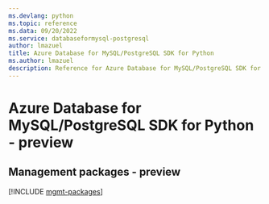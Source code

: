 ```yaml
---
ms.devlang: python
ms.topic: reference
ms.data: 09/20/2022
ms.service: databaseformysql-postgresql
author: lmazuel
title: Azure Database for MySQL/PostgreSQL SDK for Python
ms.author: lmazuel
description: Reference for Azure Database for MySQL/PostgreSQL SDK for Python
---
```

# Azure Database for MySQL/PostgreSQL SDK for Python - preview

## Management packages - preview
[!INCLUDE [mgmt-packages](database-for-mysql-postgresql-mgmt-index.md)]